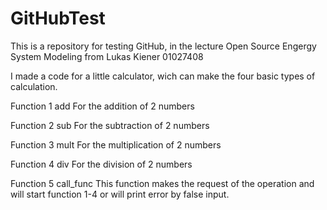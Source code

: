 # GitHubTest
This is a repository for testing GitHub, in the lecture Open Source Engergy System Modeling
from 
Lukas Kiener
01027408

I made a code for a little calculator, wich can make the four basic types of calculation.

Function 1  add
    For the addition of 2 numbers

Function 2 sub
    For the subtraction of 2 numbers

Function 3 mult
    For the multiplication of 2 numbers

Function 4 div
    For the division of 2 numbers

Function 5 call_func
    This function makes the request of the operation and will start function 1-4 or will print error by false input.
    
